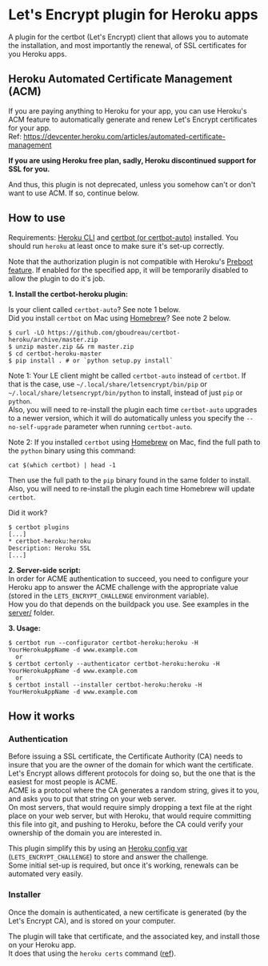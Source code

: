 # Let's Encrypt plugin for Heroku apps

A plugin for the certbot (Let's Encrypt) client that allows you to automate the installation, and most importantly the renewal, of SSL certificates for you Heroku apps.


## Heroku Automated Certificate Management (ACM)

If you are paying anything to Heroku for your app, you can use Heroku's ACM feature to automatically generate and renew Let's Encrypt certificates for your app.  
Ref: https://devcenter.heroku.com/articles/automated-certificate-management  

**If you are using Heroku free plan, sadly, Heroku discontinued support for SSL for you.**

And thus, this plugin is not deprecated, unless you somehow can't or don't want to use ACM. If so, continue below.


## How to use

Requirements: [Heroku CLI](https://devcenter.heroku.com/articles/heroku-cli) and [certbot (or certbot-auto)](https://certbot.eff.org/) installed. You should run `heroku` at least once to make sure it's set-up correctly.

Note that the authorization plugin is not compatible with Heroku's [Preboot feature](https://devcenter.heroku.com/articles/preboot). If enabled for the specified app, it will be temporarily disabled to allow the plugin to do it's job.

__1. Install the certbot-heroku plugin:__

Is your client called `certbot-auto`? See note 1 below.  
Did you install `certbot` on Mac using [Homebrew](http://brew.sh)? See note 2 below.

    $ curl -LO https://github.com/gboudreau/certbot-heroku/archive/master.zip
    $ unzip master.zip && rm master.zip
    $ cd certbot-heroku-master
    $ pip install . # or `python setup.py install`

Note 1: Your LE client might be called `certbot-auto` instead of `certbot`.
If that is the case, use `~/.local/share/letsencrypt/bin/pip` or `~/.local/share/letsencrypt/bin/python` to install, instead of just `pip` or `python`.  
Also, you will need to re-install the plugin each time `certbot-auto` upgrades to a newer version, which it will do automatically unless you specify the `--no-self-upgrade` parameter when running `certbot-auto`.

Note 2: If you installed `certbot` using [Homebrew](http://brew.sh) on Mac, find the full path to the `python` binary using this command:

    cat $(which certbot) | head -1

Then use the full path to the `pip` binary found in the same folder to install.  
Also, you will need to re-install the plugin each time Homebrew will update `certbot`.
    
Did it work?

    $ certbot plugins
    [...]
    * certbot-heroku:heroku
    Description: Heroku SSL
    [...]

__2. Server-side script:__  
In order for ACME authentication to succeed, you need to configure your Heroku app to answer the ACME challenge with the appropriate value (stored in the `LETS_ENCRYPT_CHALLENGE` environment variable).  
How you do that depends on the buildpack you use. See examples in the [server/](https://github.com/gboudreau/certbot-heroku/tree/master/server) folder.

__3. Usage:__

    $ certbot run --configurator certbot-heroku:heroku -H YourHerokuAppName -d www.example.com
      or
    $ certbot certonly --authenticator certbot-heroku:heroku -H YourHerokuAppName -d www.example.com
      or
    $ certbot install --installer certbot-heroku:heroku -H YourHerokuAppName -d www.example.com


## How it works

### Authentication
Before issuing a SSL certificate, the Certificate Authority (CA) needs to insure that you are the owner of the domain for which want the certificate.  
Let's Encrypt allows different protocols for doing so, but the one that is the easiest for most people is ACME.  
ACME is a protocol where the CA generates a random string, gives it to you, and asks you to put that string on your web server.  
On most servers, that would require simply dropping a text file at the right place on your web server, but with Heroku, that would require committing this file into git, and pushing to Heroku, before the CA could verify your ownership of the domain you are interested in.

This plugin simplify this by using an [Heroku config var](https://devcenter.heroku.com/articles/config-vars) (`LETS_ENCRYPT_CHALLENGE`) to store and answer the challenge.  
Some initial set-up is required, but once it's working, renewals can be automated very easily.

### Installer
Once the domain is authenticated, a new certificate is generated (by the Let's Encrypt CA), and is stored on your computer.

The plugin will take that certificate, and the associated key, and install those on your Heroku app.  
It does that using the `heroku certs` command ([ref](https://devcenter.heroku.com/articles/ssl)).
